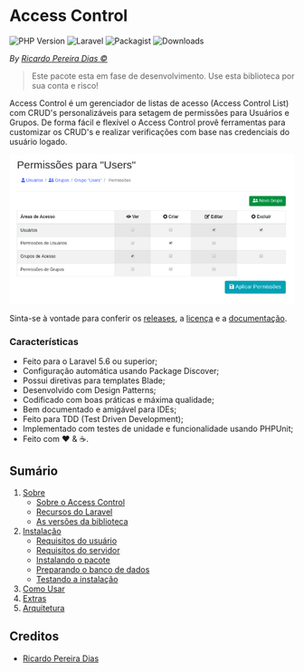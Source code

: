 # Access Control

![PHP Version](https://img.shields.io/packagist/php-v/plexi/access-control.svg)
![Laravel](https://img.shields.io/badge/laravel->=5.6.0-red.svg?style=flat)
![Packagist](https://img.shields.io/packagist/v/plexi/access-control.svg)
![Downloads](https://img.shields.io/packagist/dm/plexi/access-control.svg)

*By [Ricardo Pereira Dias &copy;](https://github.com/rpdesignerfly)*

> Este pacote esta em fase de desenvolvimento. Use esta biblioteca por sua conta e risco!

Access Control é um gerenciador de listas de acesso (Access Control List) com CRUD's personalizáveis para setagem de permissões para Usuários e Grupos. De forma fácil e flexível o Access Control provê ferramentas para customizar os CRUD's e realizar verificações com base nas credenciais do usuário logado.

![Permissões de acesso](docs/imgs/crud-permissions.png?raw=true)

Sinta-se à vontade para conferir os [releases](https://github.com/rpdesignerfly/access-control/releases), a [licença](license.md) e a [documentação](docs/01-About.md).

### Características

  * Feito para o Laravel 5.6 ou superior;
  * Configuração automática usando Package Discover;
  * Possui diretivas para templates Blade;
  * Desenvolvido com Design Patterns;
  * Codificado com boas práticas e máxima qualidade;
  * Bem documentado e amigável para IDEs;
  * Feito para TDD (Test Driven Development);
  * Implementado com testes de unidade e funcionalidade usando PHPUnit;
  * Feito com :heart: &amp; :coffee:.

## Sumário

1. [Sobre](docs/01-About.md)
    * [Sobre o Access Control](docs/01-About.md#11-sobre-o-access-control)
    * [Recursos do Laravel](docs/01-About.md#12-recursos-do-laravel)
    * [As versões da biblioteca](docs/01-About.md#13-as-versões-da-biblioteca)
2. [Instalação](docs/02-Installation.md)
    * [Requisitos do usuário](docs/02-Installation.md#21-requisitos-do-usuário)
    * [Requisitos do servidor](docs/02-Installation.md#22-requisitos-do-servidor)
    * [Instalando o pacote](docs/02-Installation.md#23-instalando-o-pacote)
    * [Preparando o banco de dados](docs/02-Installation.md#24-preparando-o-banco-de-dados)
    * [Testando a instalação](docs/02-Installation.md#25-testando-a-instalação)
3. [Como Usar](docs/03-Usage.md)
4. [Extras](docs/04-Extras.md)
5. [Arquitetura](docs/05-Architecture.md)

## Creditos

- [Ricardo Pereira Dias](https://github.com/rpdesignerfly)
